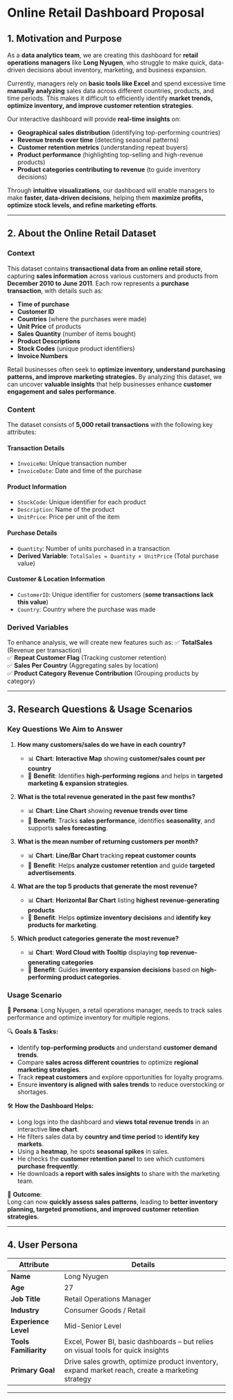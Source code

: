 # **Online Retail Dashboard Proposal**

## **1. Motivation and Purpose**  

As a **data analytics team**, we are creating this dashboard for **retail operations managers** like **Long Nyugen**, who struggle to make quick, data-driven decisions about inventory, marketing, and business expansion.  

Currently, managers rely on **basic tools like Excel** and spend excessive time **manually analyzing** sales data across different countries, products, and time periods. This makes it difficult to efficiently identify **market trends, optimize inventory, and improve customer retention strategies**.  

Our interactive dashboard will provide **real-time insights** on:
- **Geographical sales distribution** (identifying top-performing countries)
- **Revenue trends over time** (detecting seasonal patterns)
- **Customer retention metrics** (understanding repeat buyers)
- **Product performance** (highlighting top-selling and high-revenue products)
- **Product categories contributing to revenue** (to guide inventory decisions)

Through **intuitive visualizations**, our dashboard will enable managers to make **faster, data-driven decisions**, helping them **maximize profits, optimize stock levels, and refine marketing efforts**.  

---

## **2. About the Online Retail Dataset**  

### **Context**  
This dataset contains **transactional data from an online retail store**, capturing **sales information** across various customers and products from **December 2010 to June 2011**. Each row represents a **purchase transaction**, with details such as:  
- **Time of purchase**  
- **Customer ID**  
- **Countries** (where the purchases were made)  
- **Unit Price** of products  
- **Sales Quantity** (number of items bought)  
- **Product Descriptions**  
- **Stock Codes** (unique product identifiers)  
- **Invoice Numbers**  

Retail businesses often seek to **optimize inventory, understand purchasing patterns, and improve marketing strategies**. By analyzing this dataset, we can uncover **valuable insights** that help businesses enhance **customer engagement and sales performance**.  

### **Content**  
The dataset consists of **5,000 retail transactions** with the following key attributes:

#### **Transaction Details**  
- `InvoiceNo`: Unique transaction number  
- `InvoiceDate`: Date and time of the purchase  

#### **Product Information**  
- `StockCode`: Unique identifier for each product  
- `Description`: Name of the product  
- `UnitPrice`: Price per unit of the item  

#### **Purchase Details**  
- `Quantity`: Number of units purchased in a transaction  
- **Derived Variable**: `TotalSales = Quantity × UnitPrice` (Total purchase value)  

#### **Customer & Location Information**  
- `CustomerID`: Unique identifier for customers (**some transactions lack this value**)  
- `Country`: Country where the purchase was made  

### **Derived Variables**  
To enhance analysis, we will create new features such as:
✅ **TotalSales** (Revenue per transaction)  
✅ **Repeat Customer Flag** (Tracking customer retention)  
✅ **Sales Per Country** (Aggregating sales by location)  
✅ **Product Category Revenue Contribution** (Grouping products by category)  

---

## **3. Research Questions & Usage Scenarios**  

### **Key Questions We Aim to Answer**  
1. **How many customers/sales do we have in each country?**  
   - 📊 **Chart**: **Interactive Map** showing **customer/sales count per country**  
   - 🎯 **Benefit**: Identifies **high-performing regions** and helps in **targeted marketing & expansion strategies**.  

2. **What is the total revenue generated in the past few months?**  
   - 📊 **Chart**: **Line Chart** showing **revenue trends over time**  
   - 🎯 **Benefit**: Tracks **sales performance**, identifies **seasonality**, and supports **sales forecasting**.  

3. **What is the mean number of returning customers per month?**  
   - 📊 **Chart**: **Line/Bar Chart** tracking **repeat customer counts**  
   - 🎯 **Benefit**: Helps **analyze customer retention** and guide **targeted advertisements**.  

4. **What are the top 5 products that generate the most revenue?**  
   - 📊 **Chart**: **Horizontal Bar Chart** listing **highest revenue-generating products**  
   - 🎯 **Benefit**: Helps **optimize inventory decisions** and **identify key products for marketing**.  

5. **Which product categories generate the most revenue?**  
   - 📊 **Chart**: **Word Cloud with Tooltip** displaying **top revenue-generating categories**  
   - 🎯 **Benefit**: Guides **inventory expansion decisions** based on **high-performing product categories**.  

### **Usage Scenario**  
📌 **Persona**: Long Nyugen, a retail operations manager, needs to track sales performance and optimize inventory for multiple regions.  

🔍 **Goals & Tasks:**  
- Identify **top-performing products** and understand **customer demand trends**.  
- Compare **sales across different countries** to optimize **regional marketing strategies**.  
- Track **repeat customers** and explore opportunities for loyalty programs.  
- Ensure **inventory is aligned with sales trends** to reduce overstocking or shortages.  

🛠️ **How the Dashboard Helps:**  
- Long logs into the dashboard and **views total revenue trends** in an interactive **line chart**.  
- He filters sales data by **country and time period** to **identify key markets**.  
- Using a **heatmap**, he spots **seasonal spikes** in sales.  
- He checks the **customer retention panel** to see which customers **purchase frequently**.  
- He downloads **a report with sales insights** to share with the marketing team.  

🎯 **Outcome**:  
Long can now **quickly assess sales patterns**, leading to **better inventory planning, targeted promotions, and improved customer retention strategies**.  

---

## **4. User Persona**  

| Attribute | Details |
|-----------|---------|
| **Name** | Long Nyugen |
| **Age** | 27 |
| **Job Title** | Retail Operations Manager |
| **Industry** | Consumer Goods / Retail |
| **Experience Level** | Mid-Senior Level |
| **Tools Familiarity** | Excel, Power BI, basic dashboards – but relies on visual tools for quick insights |
| **Primary Goal** | Drive sales growth, optimize product inventory, expand market reach, create a marketing strategy |

---

